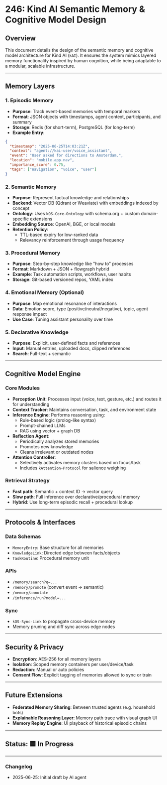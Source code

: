 # 246: Kind AI Semantic Memory & Cognitive Model Design

## Overview

This document details the design of the semantic memory and cognitive model architecture for Kind AI (`kAI`). It ensures the system mimics layered memory functionality inspired by human cognition, while being adaptable to a modular, scalable infrastructure.

---

## Memory Layers

### 1. **Episodic Memory**

- **Purpose**: Track event-based memories with temporal markers
- **Format**: JSON objects with timestamps, agent context, participants, and summary
- **Storage**: Redis (for short-term), PostgreSQL (for long-term)
- **Example Entry**:

```json
{
  "timestamp": "2025-06-25T14:03:21Z",
  "context": "agent://kai-user/voice_assistant",
  "event": "User asked for directions to Amsterdam.",
  "location": "mobile.app.nav",
  "importance_score": 0.75,
  "tags": ["navigation", "voice", "user"]
}
```

### 2. **Semantic Memory**

- **Purpose**: Represent factual knowledge and relationships
- **Backend**: Vector DB (Qdrant or Weaviate) with embeddings indexed by concept
- **Ontology**: Uses `kOS-Core-Ontology` with schema.org + custom domain-specific extensions
- **Embedding Source**: OpenAI, BGE, or local models
- **Retention Policy**:
  - TTL-based expiry for low-ranked data
  - Relevancy reinforcement through usage frequency

### 3. **Procedural Memory**

- **Purpose**: Step-by-step knowledge like "how to" processes
- **Format**: Markdown + JSON + flowgraph hybrid
- **Example**: Task automation scripts, workflows, user habits
- **Storage**: Git-based versioned repos, YAML index

### 4. **Emotional Memory (Optional)**

- **Purpose**: Map emotional resonance of interactions
- **Data**: Emotion score, type (positive/neutral/negative), topic, agent response impact
- **Use Case**: Tuning assistant personality over time

### 5. **Declarative Knowledge**

- **Purpose**: Explicit, user-defined facts and references
- **Input**: Manual entries, uploaded docs, clipped references
- **Search**: Full-text + semantic

---

## Cognitive Model Engine

### Core Modules

- **Perception Unit**: Processes input (voice, text, gesture, etc.) and routes it for understanding
- **Context Tracker**: Maintains conversation, task, and environment state
- **Inference Engine**: Performs reasoning using:
  - Rule-based logic (prolog-like syntax)
  - Prompt-chained LLMs
  - RAG using vector + graph DB
- **Reflection Agent**:
  - Periodically analyzes stored memories
  - Promotes new knowledge
  - Cleans irrelevant or outdated nodes
- **Attention Controller**:
  - Selectively activates memory clusters based on focus/task
  - Includes `kAttention-Protocol` for salience weighing

### Retrieval Strategy

- **Fast path**: Semantic + context ID → vector query
- **Slow path**: Full inference over declarative/procedural memory
- **Hybrid**: Use long-term episodic recall + procedural lookup

---

## Protocols & Interfaces

### Data Schemas

- `MemoryEntry`: Base structure for all memories
- `KnowledgeLink`: Directed edge between facts/objects
- `TaskRoutine`: Procedural memory unit

### APIs

- `/memory/search?q=...`
- `/memory/promote` (convert event → semantic)
- `/memory/annotate`
- `/inference/run?model=...`

### Sync

- `kOS-Sync-Link` to propagate cross-device memory
- Memory pruning and diff sync across edge nodes

---

## Security & Privacy

- **Encryption**: AES-256 for all memory layers
- **Isolation**: Scoped memory containers per user/device/task
- **Redaction**: Manual or auto policies
- **Consent Flow**: Explicit tagging of memories allowed to sync or train

---

## Future Extensions

- **Federated Memory Sharing**: Between trusted agents (e.g. household bots)
- **Explainable Reasoning Layer**: Memory path trace with visual graph UI
- **Memory Replay Engine**: UI playback of historical episodic chains

---

## Status: 🟦 In Progress

---

### Changelog

- 2025-06-25: Initial draft by AI agent

